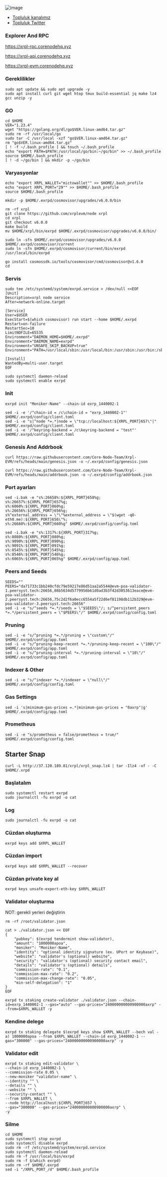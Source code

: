 ![image](https://github.com/user-attachments/assets/fea8d094-7856-43cd-9c76-b02be353d055)

 
 * [Topluluk kanalımız](https://t.me/corenodechat)<br>
 * [Topluluk Twitter](https://twitter.com/corenodeHQ)<br>


### Explorer And RPC

https://xrpl-rpc.corenodehq.xyz

https://xrpl-api.corenodehq.xyz

https://xrpl-evm.corenodehq.xyz

### Gereklilikler
```
sudo apt update && sudo apt upgrade -y
sudo apt install curl git wget htop tmux build-essential jq make lz4 gcc unzip -y
```
### GO
```
cd $HOME
VER="1.23.4"
wget "https://golang.org/dl/go$VER.linux-amd64.tar.gz"
sudo rm -rf /usr/local/go
sudo tar -C /usr/local -xzf "go$VER.linux-amd64.tar.gz"
rm "go$VER.linux-amd64.tar.gz"
[ ! -f ~/.bash_profile ] && touch ~/.bash_profile
echo "export PATH=$PATH:/usr/local/go/bin:~/go/bin" >> ~/.bash_profile
source $HOME/.bash_profile
[ ! -d ~/go/bin ] && mkdir -p ~/go/bin
```
### Varyasyonlar
```
echo "export XRPL_WALLET="mictowallet"" >> $HOME/.bash_profile
echo "export XRPL_PORT="29"" >> $HOME/.bash_profile
source $HOME/.bash_profile
```
```
mkdir -p $HOME/.exrpd/cosmovisor/upgrades/v6.0.0/bin
```
```
rm -rf xrpl
git clone https://github.com/xrplevm/node xrpl
cd xrpl
git checkout v6.0.0
make build
mv $HOME/xrpl/bin/exrpd $HOME/.exrpd/cosmovisor/upgrades/v6.0.0/bin/
```
```
sudo ln -sfn $HOME/.exrpd/cosmovisor/upgrades/v6.0.0 $HOME/.exrpd/cosmovisor/current
sudo ln -sfn $HOME/.exrpd/cosmovisor/current/bin/exrpd /usr/local/bin/exrpd
```
```
go install cosmossdk.io/tools/cosmovisor/cmd/cosmovisor@v1.6.0
cd
```
### Servis
```
sudo tee /etc/systemd/system/exrpd.service > /dev/null <<EOF
[Unit]
Description=xrpl node service
After=network-online.target

[Service]
User=$USER
ExecStart=$(which cosmovisor) run start --home $HOME/.exrpd
Restart=on-failure
RestartSec=10
LimitNOFILE=65535
Environment="DAEMON_HOME=$HOME/.exrpd"
Environment="DAEMON_NAME=exrpd"
Environment="UNSAFE_SKIP_BACKUP=true"
Environment="PATH=/usr/local/sbin:/usr/local/bin:/usr/sbin:/usr/bin:/sbin:/bin:/usr/games:/usr/local/games:/snap/bin:$HOME/.exrpd/cosmovisor/current/bin"

[Install]
WantedBy=multi-user.target
EOF
```
```
sudo systemctl daemon-reload
sudo systemctl enable exrpd
```
### Init
```
exrpd init "Moniker-Name" --chain-id exrp_1440002-1
```
```
sed -i -e '/^chain-id = /c\chain-id = "exrp_1440002-1"' $HOME/.exrpd/config/client.toml
sed -i -e "s|^node *=.*|node = \"tcp://localhost:${XRPL_PORT}657\"|" $HOME/.exrpd/config/client.toml
sed -i -e '/^keyring-backend = /c\keyring-backend = "test"' $HOME/.exrpd/config/client.toml
```
### Genesis And Addrbook
```
curl https://raw.githubusercontent.com/Core-Node-Team/Xrpl-EVM/refs/heads/main/genesis.json -o ~/.exrpd/config/genesis.json
```
```
curl https://raw.githubusercontent.com/Core-Node-Team/Xrpl-EVM/refs/heads/main/addrbook.json -o ~/.exrpd/config/addrbook.json
```
### Port ayarları
```
sed -i.bak -e "s%:26658%:${XRPL_PORT}658%g;
s%:26657%:${XRPL_PORT}657%g;
s%:6060%:${XRPL_PORT}060%g;
s%:26656%:${XRPL_PORT}656%g;
s%^external_address = \"\"%external_address = \"$(wget -qO- eth0.me):${XRPL_PORT}656\"%;
s%:26660%:${XRPL_PORT}660%g" $HOME/.exrpd/config/config.toml
```
```
sed -i.bak -e "s%:1317%:${XRPL_PORT}317%g;
s%:8080%:${XRPL_PORT}080%g;
s%:9090%:${XRPL_PORT}090%g;
s%:9091%:${XRPL_PORT}091%g;
s%:8545%:${XRPL_PORT}545%g;
s%:8546%:${XRPL_PORT}546%g;
s%:6065%:${XRPL_PORT}065%g" $HOME/.exrpd/config/app.toml
```
### Peers and Seeds
```
SEEDS=""
PEERS="da71733c1bb240cfdc79e59217e86d51aa2a5544@evm-poa-validator-1.peersyst.tech:26656,86b5634d5779956b61d0ad3b3f42d3053613eace@evm-poa-validator-2.peersyst.tech:26656,75c2d2f6a0ecc6554a5f22d6ef81198db112b329@evm-poa-validator-3.peersyst.tech:26656"
sed -i -e "s/^seeds *=.*/seeds = \"$SEEDS\"/; s/^persistent_peers *=.*/persistent_peers = \"$PEERS\"/" $HOME/.exrpd/config/config.toml
```
### Pruning
```
sed -i -e "s/^pruning *=.*/pruning = \"custom\"/" $HOME/.exrpd/config/app.toml
sed -i -e "s/^pruning-keep-recent *=.*/pruning-keep-recent = \"100\"/" $HOME/.exrpd/config/app.toml
sed -i -e "s/^pruning-interval *=.*/pruning-interval = \"10\"/" $HOME/.exrpd/config/app.toml
```
### Indexer & Other
```
sed -i -e "s/^indexer *=.*/indexer = \"null\"/" $HOME/.exrpd/config/config.toml
```
### Gas Settings
```
sed -i 's|minimum-gas-prices =.*|minimum-gas-prices = "0axrp"|g' $HOME/.exrpd/config/app.toml
```
### Prometheus
```
sed -i -e "s/prometheus = false/prometheus = true/" $HOME/.exrpd/config/config.toml
```
## Starter Snap
```
curl -L http://37.120.189.81/xrpl/xrpl_snap.lz4 | tar -Ilz4 -xf - -C $HOME/.xrpd
```
### Başlatalım
```
sudo systemctl restart exrpd
sudo journalctl -fu exrpd -o cat
```
### Log
```
sudo journalctl -fu exrpd -o cat
```
### Cüzdan oluşturma

```
exrpd keys add $XRPL_WALLET
```
### Cüzdan import
```
exrpd keys add $XRPL_WALLET --recover
```
### Cüzdan private key al
```
exrpd keys unsafe-export-eth-key $XRPL_WALLET
```
### Validator oluşturma
NOT: gerekli yerleri değiştirin
```
rm -rf /root/validator.json
```
```
cat > ./validator.json << EOF
{
	"pubkey": $(exrpd tendermint show-validator),
	"amount": "1000000apoa",
	"moniker": "Moniker-Name",
	"identity": "optional identity signature (ex. UPort or Keybase)",
	"website": "validator's (optional) website",
	"security": "validator's (optional) security contact email",
	"details": "validator's (optional) details",
	"commission-rate": "0.1",
	"commission-max-rate": "0.2",
	"commission-max-change-rate": "0.05",
	"min-self-delegation": "1"
}
EOF
```
```
exrpd tx staking create-validator ./validator.json --chain-id=exrp_1440002-1 --gas="auto" --gas-prices="240000000000900000axrp" --from=$XRPL_WALLET -y
```
### Kendine delege
```
exrpd tx staking delegate $(exrpd keys show $XRPL_WALLET --bech val -a) 1000000apoa --from $XRPL_WALLET --chain-id exrp_1440002-1 --gas="300000" --gas-prices="240000000000900000axrp" -y 
```
### Validator edit
```
exrpd tx staking edit-validator \
--chain-id exrp_1440002-1 \
--commission-rate 0.05 \
--new-moniker "validator-name" \
--identity "" \
--details "" \
--website "" \
--security-contact "" \
--from $XRPL_WALLET \
--node http://localhost:${XRPL_PORT}657 \
--gas="300000" --gas-prices="240000000000900000axrp" \
-y
```
### Silme
```
cd $HOME
sudo systemctl stop exrpd
sudo systemctl disable exrpd
sudo rm -rf /etc/systemd/system/exrpd.service
sudo systemctl daemon-reload
sudo rm -f /usr/local/bin/exrpd
sudo rm -f $(which exrpd)
sudo rm -rf $HOME/.exrpd
sed -i "/XRPL_PORT_/d" $HOME/.bash_profile
```

